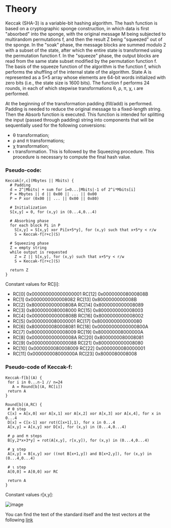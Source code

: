 
# Theory
Keccak (SHA-3) is a variable-bit hashing algorithm. The hash function is based on a cryptographic sponge construction,
in which data is first "absorbed" into the sponge, with the original message M being subjected to multirandom 
permutations f, and then the result Z being "squeezed" out of the sponge. In the "soak" phase, the message blocks are 
summed modulo 2 with a subset of the state, after which the entire state is transformed using the permutation function f. 
In the "squeeze" phase, the output blocks are read from the same state subset modified by the permutation function f. 
The basis of the squeeze function of the algorithm is the function f, which performs the shuffling of the internal state 
of the algorithm. State A is represented as a 5×5 array whose elements are 64-bit words initialized with zero bits (i.e.,
the state size is 1600 bits). The function f performs 24 rounds, in each of which stepwise transformations θ, ρ, π, χ, ι 
are performed.

At the beginning of the transformation padding (fill/add) is performed. Padding is needed to reduce the original message 
to a fixed-length string. Then the Absorb function is executed. This function is intended for splitting the input 
(passed through padding) string into components that will be sequentially used for the following conversions:
* θ transformation;
* ρ and π transformations;
* χ transformation;
* ι transformation.
    This is followed by the Squeezing procedure. This procedure is necessary to compute the final hash value.

### Pseudo-code:
```
Keccak[r,c](Mbytes || Mbits) {
  # Padding
  d = 2^|Mbits| + sum for i=0...|Mbits|-1 of 2^i*Mbits[i]
  P = Mbytes || d || 0x00 || ... || 0x00
  P = P xor (0x00 || ... || 0x00 || 0x80)
 
  # Initialization
  S[x,y] = 0, for (x,y) in (0...4,0...4)
 
  # Absorbing phase
  for each block Pi in P
    S[x,y] = S[x,y] xor Pi[x+5*y], for (x,y) such that x+5*y < r/w
    S = Keccak-f[r+c](S)
 
  # Squeezing phase
  Z = empty string
  while output is requested
    Z = Z || S[x,y], for (x,y) such that x+5*y < r/w
    S = Keccak-f[r+c](S)
 
  return Z
}
```

Constant values for RC[i]:
* RC[0] 0x000000000000000001 RC[12] 0x000000008000808B
* RC[1] 0x0000000000008082 RC[13] 0x8000000000008B
* RC[2] 0x800000000000808A RC[14] 0x8000000000008089
* RC[3] 0x8000000080008000 RC[15] 0x8000000000008003
* RC[4] 0x000000000000808B RC[16] 0x8000000000008002
* RC[5] 0x0000000080000001 RC[17] 0x8000000000000080
* RC[6] 0x8000000080008081 RC[18] 0x00000000000000800A
* RC[7] 0x8000000000008009 RC[19] 0x800000008000000A
* RC[8] 0x000000000000008A RC[20] 0x8000000080008081
* RC[9] 0x0000000000000088 RC[21] 0x8000000000008080
* RC[10] 0x0000000080008009 RC[22] 0x0000000080000001
* RC[11] 0x000000008000000A RC[23] 0x8000080008008

### Pseudo-code of Keccak-f:
 ```
Keccak-f[b](A) {
  for i in 0...n-1 // n=24
    A = Round[b](A, RC[i])
  return A
}
 
Round[b](A,RC) {
  # θ step
  C[x] = A[x,0] xor A[x,1] xor A[x,2] xor A[x,3] xor A[x,4], for x in 0...4
  D[x] = C[x-1] xor rot(C[x+1],1), for x in 0...4
  A[x,y] = A[x,y] xor D[x], for (x,y) in (0...4,0...4)
 
  # ρ and π steps
  B[y,2*x+3*y] = rot(A[x,y], r[x,y]), for (x,y) in (0...4,0...4)
 
  # χ step
  A[x,y] = B[x,y] xor ((not B[x+1,y]) and B[x+2,y]), for (x,y) in (0...4,0...4)
 
  # ι step
  A[0,0] = A[0,0] xor RC
 
  return A
}
```
Constant values r[x,y]:

![image](https://user-images.githubusercontent.com/89979281/171892206-f771fbd5-2915-4ef4-baf1-f68661d4c23f.png)

You can find the text of the standard itself and the test vectors at the following 
[link](https://nvlpubs.nist.gov/nistpubs/FIPS/NIST.FIPS.202.pdf)



